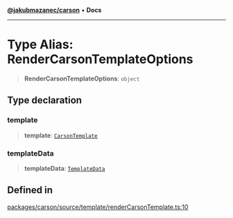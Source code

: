 [**@jakubmazanec/carson**](../README.md) • **Docs**

---

# Type Alias: RenderCarsonTemplateOptions

> **RenderCarsonTemplateOptions**: `object`

## Type declaration

### template

> **template**: [`CarsonTemplate`](CarsonTemplate.md)

### templateData

> **templateData**: [`TemplateData`](TemplateData.md)

## Defined in

[packages/carson/source/template/renderCarsonTemplate.ts:10](https://github.com/jakubmazanec/tools/blob/29163046acd1da0224b08fd05ca40f385e9ab4e5/packages/carson/source/template/renderCarsonTemplate.ts#L10)
